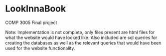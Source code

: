 # LookInnaBook
COMP 3005 Final project

Note:
  Implementation is not complete, only files present are html files for what the website would have looked like. Also included are sql queries for creating the databases as well as the relevant queries that would have been used for the website functionality.
